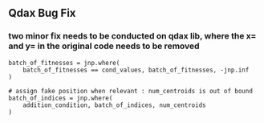 ## Qdax Bug Fix
### two minor fix needs to be conducted on qdax lib, where the x= and y= in the original code needs to be removed
```
batch_of_fitnesses = jnp.where(
    batch_of_fitnesses == cond_values, batch_of_fitnesses, -jnp.inf
)
```

```
# assign fake position when relevant : num_centroids is out of bound
batch_of_indices = jnp.where(
    addition_condition, batch_of_indices, num_centroids
)
```
